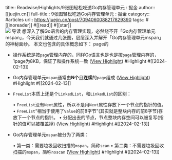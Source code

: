 title:: Readwise/Highlights/9张图轻松吃透Go内存管理单元 : 掘金
author:: [[juejin.cn]]
full-title:: 9张图轻松吃透Go内存管理单元 : 掘金
category:: #articles
url:: https://juejin.cn/post/7094060088217829390
tags:: #[[inoreader]] #[[read]] #[[star]]  
![](https://readwise-assets.s3.amazonaws.com/static/images/article3.5c705a01b476.png)
导读 想深入了解Go语言的内存管理实现，必然绕不开「Go内存管理单元mspan」，今天我们就通过几张图，层层深入并解开「Go内存管理单元mspan」的神秘面纱。 本文也包含的具体概念如下： page的
- 操作系统是按`page`管理内存的，同样Go语言也是也是按`page`管理内存的，1page为8KB，保证了和操作系统一致 ([View Highlight](https://read.readwise.io/read/01hpgyhmnpac6z47x3jh9ssqvd)) #Highlight #[[2024-02-13]]
- Go内存管理单元`mspan`通常由**N个**且**连续**的`page`组成 ([View Highlight](https://read.readwise.io/read/01hpgyhrx077qbcxzqbnc045kf)) #Highlight #[[2024-02-13]]
- `FreeList`本质上还是个`LinkedList`，和`LinkedList`的区别：
  
  •   `FreeList`没有`Next`属性，所以不是用`Next`属性存放下一个节点的指针的值。
  •   `FreeList`“相当于使用了`Value`的前8字节”(其实就是整块内存的前8字节)存放下一个节点的指针。
  •   分配出去的节点，节点整块内存空间可以被复写(指针的值可以被覆盖掉) ([View Highlight](https://read.readwise.io/read/01hpgym8cbs71takj6wqywtefz)) #Highlight #[[2024-02-13]]
- Go内存管理单元`mspan`被分为了两类：
  
  •   第一类：需要垃圾回收扫描的`mspan`，简称`scan`
  •   第二类：不需要垃圾回收扫描的`mspan`，简称`noscan` ([View Highlight](https://read.readwise.io/read/01hpgynaerhgfyftqbhj73sxaj)) #Highlight #[[2024-02-13]]